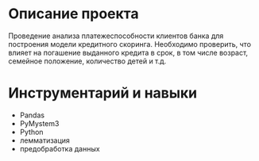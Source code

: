 # Описание проекта

Проведение анализа платежеспособности клиентов банка для построения модели кредитного скоринга. Необходимо проверить, что влияет на погашение выданного кредита в срок, в том числе возраст, семейное положение, количество детей и т.д.

# Инструментарий и навыки

- Pandas 
- PyMystem3 
- Python
- лемматизация
- предобработка данных